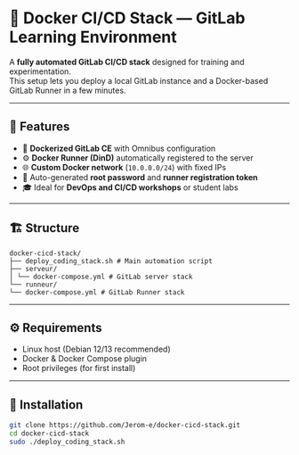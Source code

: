 # 🚀 Docker CI/CD Stack — GitLab Learning Environment

A **fully automated GitLab CI/CD stack** designed for training and experimentation.  
This setup lets you deploy a local GitLab instance and a Docker-based GitLab Runner in a few minutes.

---

## 🧩 Features

- 🐳 **Dockerized GitLab CE** with Omnibus configuration  
- ⚙️ **Docker Runner (DinD)** automatically registered to the server  
- 🌐 **Custom Docker network** (`10.0.0.0/24`) with fixed IPs  
- 🔐 Auto-generated **root password** and **runner registration token**  
- 🎓 Ideal for **DevOps and CI/CD workshops** or student labs

---

## 🏗️ Structure

```
docker-cicd-stack/
├── deploy_coding_stack.sh # Main automation script
├── serveur/
│ └── docker-compose.yml # GitLab server stack
└── runneur/
└── docker-compose.yml # GitLab Runner stack
```



---

## ⚙️ Requirements

- Linux host (Debian 12/13 recommended)  
- Docker & Docker Compose plugin  
- Root privileges (for first install)

---

## 🚀 Installation

```bash
git clone https://github.com/Jerom-e/docker-cicd-stack.git
cd docker-cicd-stack
sudo ./deploy_coding_stack.sh
